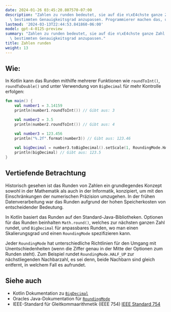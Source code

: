 ```yaml
---
date: 2024-01-26 03:45:20.807570-07:00
description: "Zahlen zu runden bedeutet, sie auf die n\xE4chste ganze Zahl oder einen\
  \ bestimmten Genauigkeitsgrad anzupassen. Programmierer machen das, um die Lesbarkeit\u2026"
lastmod: '2024-03-13T22:44:53.841860-06:00'
model: gpt-4-0125-preview
summary: "Zahlen zu runden bedeutet, sie auf die n\xE4chste ganze Zahl oder einen\
  \ bestimmten Genauigkeitsgrad anzupassen."
title: Zahlen runden
weight: 13
---
```


## Wie:
In Kotlin kann das Runden mithilfe mehrerer Funktionen wie `roundToInt()`, `roundToDouble()` und unter Verwendung von `BigDecimal` für mehr Kontrolle erfolgen:

```kotlin
fun main() {
    val number1 = 3.14159
    println(number1.roundToInt()) // Gibt aus: 3

    val number2 = 3.5
    println(number2.roundToInt()) // Gibt aus: 4

    val number3 = 123.456
    println("%.2f".format(number3)) // Gibt aus: 123.46
    
    val bigDecimal = number3.toBigDecimal().setScale(1, RoundingMode.HALF_EVEN)
    println(bigDecimal) // Gibt aus: 123.5
}
```

## Vertiefende Betrachtung
Historisch gesehen ist das Runden von Zahlen ein grundlegendes Konzept sowohl in der Mathematik als auch in der Informatik, konzipiert, um mit den Einschränkungen der numerischen Präzision umzugehen. In der frühen Datenverarbeitung war das Runden aufgrund der hohen Speicherkosten von entscheidender Bedeutung.

In Kotlin basiert das Runden auf den Standard-Java-Bibliotheken. Optionen für das Runden beinhalten `Math.round()`, welches zur nächsten ganzen Zahl rundet, und `BigDecimal` für anpassbares Runden, wo man einen Skalierungsgrad und einen `RoundingMode` spezifizieren kann. 

Jeder `RoundingMode` hat unterschiedliche Richtlinien für den Umgang mit Unentschiedenheiten (wenn die Ziffer genau in der Mitte der Optionen zum Runden steht). Zum Beispiel rundet `RoundingMode.HALF_UP` zur nächstliegenden Nachbarzahl, es sei denn, beide Nachbarn sind gleich entfernt, in welchem Fall es aufrundet.

## Siehe auch
- Kotlin Dokumentation zu [`BigDecimal`](https://kotlinlang.org/api/latest/jvm/stdlib/kotlin/java.math.-big-decimal/index.html)
- Oracles Java-Dokumentation für [`RoundingMode`](https://docs.oracle.com/javase/8/docs/api/java/math/RoundingMode.html)
- IEEE-Standard für Gleitkommaarithmetik (IEEE 754) [IEEE Standard 754](https://ieeexplore.ieee.org/document/4610935)
